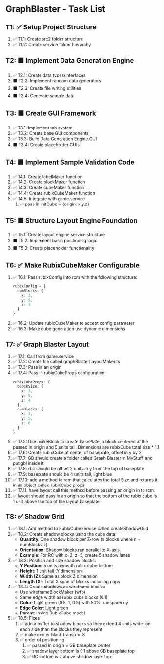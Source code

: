 # GraphBlaster - Task List

## T1: ✅ Setup Project Structure

1. ✅ T1.1: Create src2 folder structure
2. ✅ T1.2: Create service folder hierarchy

## T2: ⬛ Implement Data Generation Engine

1. ✅ T2.1: Create data types/interfaces
2. ⬛ T2.2: Implement random data generators
3. ⬛ T2.3: Create file writing utilities
4. ⬛ T2.4: Generate sample data

## T3: ⬛ Create GUI Framework

1. ✅ T3.1: Implement tab system
2. ✅ T3.2: Create base GUI components
3. ✅ T3.3: Build Data Generation Engine GUI
4. ⬛ T3.4: Create placeholder GUIs

## T4: ⬛ Implement Sample Validation Code

1. ✅ T4.1: Create labelMaker function
2. ✅ T4.2: Create blockMaker function
3. ✅ T4.3: Create cubeMaker function
4. ✅ T4.4: Create rubixCubeMaker function
5. ✅ T4.5: Integrate with game.service
   1. ✅ pass in initCube = {origin: x,y,z}

## T5: ⬛ Structure Layout Engine Foundation

1. ✅ T5.1: Create layout engine service structure
2. ⬛ T5.2: Implement basic positioning logic
3. ⬛ T5.3: Create placeholder functionality

## T6: ✅ Make RubixCubeMaker Configurable

1. ✅ T6.1: Pass rubixConfig into rcm with the following structure:
   ```typescript
   rubixConfig = {
     numBlocks: {
       x: 3,
       y: 5,
       z: 3
     }
   }
   ```
2. ✅ T6.2: Update rubixCubeMaker to accept config parameter
3. ✅ T6.3: Make cube generation use dynamic dimensions

## T7: ✅ Graph Blaster Layout

1. ✅ T7.1: Call from game.service
2. ✅ T7.2: Create file called graphBlasterLayoutMaker.ts
3. ✅ T7.3: Pass in an origin
4. ✅ T7.4: Pass in rubixCubeProps configuration:
   ```typescript
   rubixCubeProps: {
     blockSize: {
       x: 3,
       y: 5,
       z: 4
     },
     numBlocks: {
       x: 3,
       y: 5,
       z: 6
     }
   }
   ```
5. ✅ T7.5: Use makeBlock to create basePlate, a block centered at the passed in origin and 5 units tall. Dimensions are rubixCube total size * 1.1
6. ✅ T7.6: Create rubixCube at center of baseplate, offset in y by 2
7. ✅ T7.7: GB should create a folder called Graph Blaster in MyStuff, and put gbl inside it 
8. ✅ T7.8: rbc should be offset 2 units in y from the top of baseplate
9. ✅ T7.9: baseplate should be 4 units tall, light blue
10. ✅ T7.10: add a method to rcm that calculates the total Size and returns it in an object called rubixCube props
11. ✅ T7.11: have layout call this method before passing an origin in to rcm.
   1. ✅ layout should pass in an origin so that the bottom of the rubix cube is 1 unit above the top of the layout baseplate 

## T8: ✅ Shadow Grid

1. ✅ T8.1: Add method to RubixCubeService called createShadowGrid
2. ✅ T8.2: Create shadow blocks using the cube data:
   - **Quantity**: One shadow block per Z-row (n blocks where n = numBlocks.z)
   - **Orientation**: Shadow blocks run parallel to X-axis
   - **Example**: For RC with x=3, z=5, create 5 shadow lanes
3. ✅ T8.3: Position and size shadow blocks:
   - **Y Position**: 5 units beneath rubix cube bottom
   - **Height**: 1 unit tall (Y dimension)
   - **Width (Z)**: Same as block Z dimension
   - **Length (X)**: Total X span of blocks including gaps
4. ✅ T8.4: Create shadows as wireframe blocks:
   - Use wireframeBlockMaker (wfb)
   - Same edge width as rubix cube blocks (0.1)
   - **Color**: Light green (0.5, 1, 0.5) with 50% transparency
   - **Edge Color**: Light green
   - **Parent**: Inside RubixCube model
5. ✅ T8.5: Fixes
   1. ✅ add a buffer to shadow blocks so they extend 4 units wider on each side than the blocks they represent
   2. ✅ make center black transp = .8
   3. ✅ order of positioning
      1. ✅ passed in origin = GB baseplate center
      2. ✅ shadow layer bottom is 0.1 above GB baseplate top
      3. ✅ RC bottom is 2 above shadow layer top